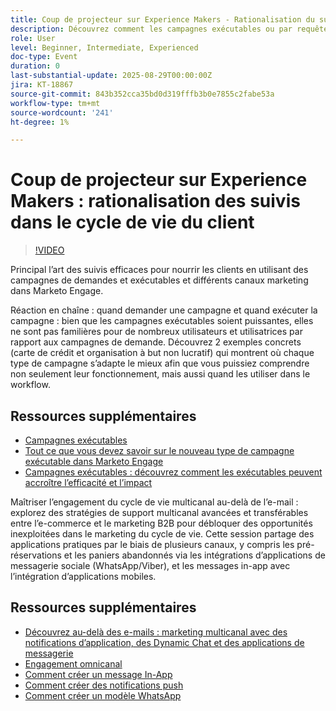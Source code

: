 ```yaml
---
title: Coup de projecteur sur Experience Makers - Rationalisation du suivi dans le cycle de vie du client
description: Découvrez comment les campagnes exécutables ou par requête rationalisent les workflows, améliorent la précision des données et stimulent l’engagement grâce à des stratégies multicanaux en temps réel.
role: User
level: Beginner, Intermediate, Experienced
doc-type: Event
duration: 0
last-substantial-update: 2025-08-29T00:00:00Z
jira: KT-18867
source-git-commit: 843b352cca35bd0d319fffb3b0e7855c2fabe53a
workflow-type: tm+mt
source-wordcount: '241'
ht-degree: 1%

---
```



# Coup de projecteur sur Experience Makers : rationalisation des suivis dans le cycle de vie du client

>[!VIDEO](https://video.tv.adobe.com/v/3471390/?learn=on&enablevpops)

Principal l’art des suivis efficaces pour nourrir les clients en utilisant des campagnes de demandes et exécutables et différents canaux marketing dans Marketo Engage.

Réaction en chaîne : quand demander une campagne et quand exécuter la campagne : bien que les campagnes exécutables soient puissantes, elles ne sont pas familières pour de nombreux utilisateurs et utilisatrices par rapport aux campagnes de demande. Découvrez 2 exemples concrets (carte de crédit et organisation à but non lucratif) qui montrent où chaque type de campagne s’adapte le mieux afin que vous puissiez comprendre non seulement leur fonctionnement, mais aussi quand les utiliser dans le workflow.

## Ressources supplémentaires

* [Campagnes exécutables](https://experienceleague.adobe.com/fr/docs/marketo/using/product-docs/core-marketo-concepts/smart-campaigns/flow-actions/execute-campaign)
* [Tout ce que vous devez savoir sur le nouveau type de campagne exécutable dans Marketo Engage](https://mugs.marketo.com/events/details/marketo-houston-mug-presents-everything-you-need-to-know-about-the-new-executable-campaign-type-in-marketo/)
* [Campagnes exécutables : découvrez comment les exécutables peuvent accroître l’efficacité et l’impact](https://www.youtube.com/watch?v=QGC4Bhn5BpU)

Maîtriser l’engagement du cycle de vie multicanal au-delà de l’e-mail : explorez des stratégies de support multicanal avancées et transférables entre l’e-commerce et le marketing B2B pour débloquer des opportunités inexploitées dans le marketing du cycle de vie. Cette session partage des applications pratiques par le biais de plusieurs canaux, y compris les pré-réservations et les paniers abandonnés via les intégrations d’applications de messagerie sociale (WhatsApp/Viber), et les messages in-app avec l’intégration d’applications mobiles.

## Ressources supplémentaires

* [Découvrez au-delà des e-mails : marketing multicanal avec des notifications d’application, des Dynamic Chat et des applications de messagerie](https://mugs.marketo.com/events/details/marketo-adobe-deep-dive-mug-presents-beyond-emails-multi-channel-marketing-with-app-notifications-dynamic-chat-and-messaging-apps/)
* [Engagement omnicanal](https://business.adobe.com/sg/products/marketo/omnichannel-engagement.html)
* [Comment créer un message In-App ](https://experienceleague.adobe.com/fr/docs/marketo/using/product-docs/mobile-marketing/in-app-messages/creating-in-app-messages/create-an-in-app-message)
* [Comment créer des notifications push ](https://experienceleague.adobe.com/fr/docs/marketo/using/product-docs/mobile-marketing/push-notifications/understanding-push-notifications)
* [Comment créer un modèle WhatsApp ](https://community.sinch.com/t5/Settings/Create-a-WhatsApp-message-template-new-experience/ta-p/11599)
